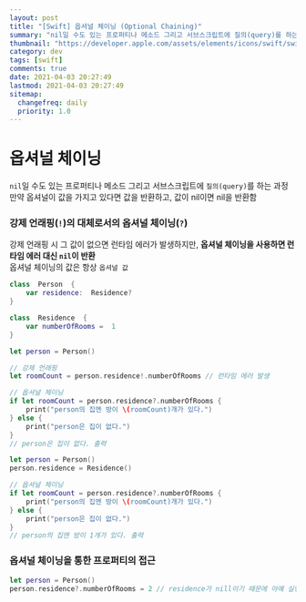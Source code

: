 ```yaml
---
layout: post
title: "[Swift] 옵셔널 체이닝 (Optional Chaining)"
summary: "nil일 수도 있는 프로퍼티나 메소드 그리고 서브스크립트에 질의(query)를 하는 과정"
thumbnail: "https://developer.apple.com/assets/elements/icons/swift/swift-256x256.png"
category: dev
tags: [swift]
comments: true
date: 2021-04-03 20:27:49
lastmod: 2021-04-03 20:27:49
sitemap: 
  changefreq: daily
  priority: 1.0
---
```

# 옵셔널 체이닝

`nil`일 수도 있는 프로퍼티나 메소드 그리고 서브스크립트에 `질의(query)`를 하는 과정  
만약 옵셔널이 값을 가지고 있다면 값을 반환하고, 값이 nil이면 nil을 반환함

### 강제 언래핑(`!`)의 대체로서의 옵셔널 체이닝(`?`)

강제 언래핑 시 그 값이 없으면 런타임 에러가 발생하지만, **옵셔널 체이닝을 사용하면 런타임 에러 대신 `nil`이 반환**  
옵셔널 체이닝의 값은 항상 `옵셔널 값`


```swift
class  Person  {
	var residence:  Residence?
}

class  Residence  {
	var numberOfRooms =  1
}
```

```swift
let person = Person()

// 강제 언래핑
let roomCount = person.residence!.numberOfRooms // 런타임 에러 발생

// 옵셔널 체이닝
if let roomCount = person.residence?.numberOfRooms {
	print("person의 집엔 방이 \(roomCount)개가 있다.")
} else {
	print("person은 집이 없다.")
}
// person은 집이 없다. 출력
```

```swift
let person = Person()
person.residence = Residence()

// 옵셔널 체이닝
if let roomCount = person.residence?.numberOfRooms {
	print("person의 집엔 방이 \(roomCount)개가 있다.")
} else {
	print("person은 집이 없다.")
}
// person의 집엔 방이 1개가 있다. 출력
```

### 옵셔널 체이닝을 통한 프로퍼티의 접근

```swift
let person = Person()
person.residence?.numberOfRooms = 2 // residence가 nill이기 때문에 아예 실행되지 않음
```